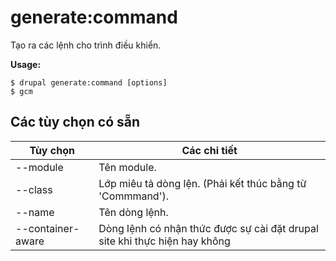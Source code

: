 # generate:command
Tạo ra các lệnh cho trình điều khiển.

**Usage:**
```
$ drupal generate:command [options]
$ gcm  
```

## Các tùy chọn có sẵn
Tùy chọn | Các chi tiết
-------|-------------
--module | Tên module.
--class | Lớp miêu tả dòng lện. (Phải kết thúc bằng từ 'Commmand').
--name | Tên dòng lệnh.
--container-aware | Dòng lệnh có nhận thức được sự cài đặt drupal site khi thực hiện hay không
